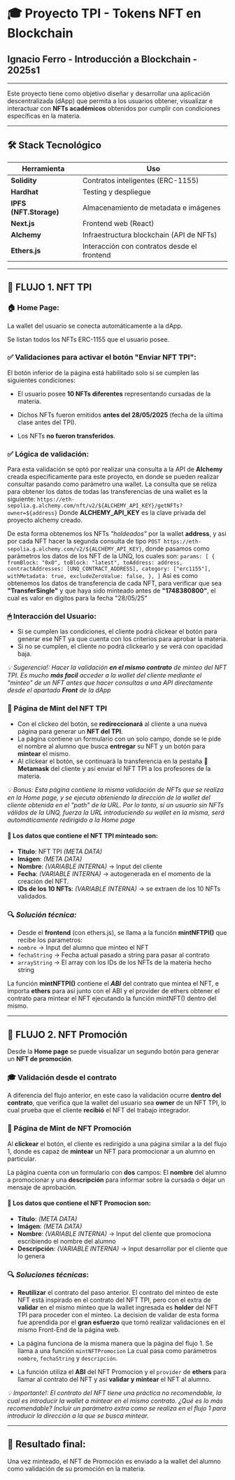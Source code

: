 # 🎓 Proyecto TPI - Tokens NFT en Blockchain

## Ignacio Ferro - Introducción a Blockchain - 2025s1

---

Este proyecto tiene como objetivo diseñar y desarrollar una aplicación descentralizada (dApp) que permita a los usuarios obtener, visualizar e interactuar con **NFTs académicos** obtenidos por cumplir con condiciones específicas en la materia.

---

## 🛠️ Stack Tecnológico

|      Herramienta        | Uso |
|-------------------------|-----|
| **Solidity**            | Contratos inteligentes (ERC-1155) |
| **Hardhat**             | Testing y despliegue |
| **IPFS (NFT.Storage)**  | Almacenamiento de metadata e imágenes |
| **Next.js**             | Frontend web (React) |
| **Alchemy**             | Infraestructura blockchain (API de NFTs) |
| **Ethers.js**           | Interacción con contratos desde el frontend |

---

## 🧠 FLUJO 1. NFT TPI

### 🏠 Home Page:

La wallet del usuario se conecta automáticamente a la dApp.

Se listan todos los NFTs ERC-1155 que el usuario posee.

### ✅ Validaciones para activar el botón "Enviar NFT TPI":

El botón inferior de la página está habilitado solo si se cumplen las siguientes condiciones:

- El usuario posee **10 NFTs diferentes** representando cursadas de la materia.

- Dichos NFTs fueron emitidos **antes del 28/05/2025** (fecha de la última clase antes del TPI).

- Los NFTs **no fueron transferidos**.

### ✅ Lógica de validación:

Para esta validación se optó por realizar una consulta a la API de **Alchemy** creada especificamente para este proyecto, en donde se pueden realizar consultar pasando como parámetro una wallet.
La consulta que se reliza para obtener los datos de todas las transferencias de una wallet es la siguiente:
`https://eth-sepolia.g.alchemy.com/nft/v2/${ALCHEMY_API_KEY}/getNFTs?owner=${address}`
Donde **ALCHEMY_API_KEY** es la clave privada del proyecto alchemy creado.

De esta forma obtenemos los NFTs _"holdeados"_ por la wallet **address**, y asi por cada NFT hacer la segunda consulta de tipo `POST https://eth-sepolia.g.alchemy.com/v2/${ALCHEMY_API_KEY}`, donde pasamos como parámetros los datos de los NFT de la UNQ, los cuales son:
`params: [
    {
      fromBlock: "0x0",
      toBlock: "latest",
      toAddress: address,
      contractAddresses: [UNQ_CONTRACT_ADDRESS],
      category: ["erc1155"],
      withMetadata: true,
      excludeZeroValue: false,
    },
]`
Asi es como obtenemos los datos de transferencia de cada NFT, para verificar que sea **"TransferSingle"** y que haya sido minteado antes de **"1748380800"**, el cual es valor en digitos para la fecha "28/05/25"

### 🖱 Interacción del Usuario:

- Si se cumplen las condiciones, el cliente podrá clickear el botón para generar ese NFT ya que cuenta con los criterios para aprobar la materia.
- Si no se cumplen, el cliente no podrá clickearlo y se verá con opacidad baja.

_💡 Sugerencia!: Hacer la validación **en el mismo contrato** de minteo del NFT TPI. Es mucho **más facil** acceder a la wallet del cliente mediante el "minteo" de un NFT antes que hacer consultas a una API directamente desde el apartado **Front** de la dApp_

### 📝 Página de Mint del NFT TPI

- Con el clickeo del botón, se **redireccionará** al cliente a una nueva página para generar un **NFT del TPI**.
- La página contiene un formulario con un solo campo, donde se le pide el nombre al alumno que busca **entregar** su NFT y un botón para **mintear** el mismo.
- Al clickear el botón, se continuará la transferencia en la pestaña 🦊 **Metamask** del cliente y así enviar el NFT TPI a los profesores de la materia.

_💡 Bonus: Esta página contiene la misma validación de NFTs que se realiza en la Home page, y se ejecuta obteniendo la dirección de la wallet del cliente obtenida en el "path" de la URL. Por lo tanto, si un usuario sin NFTs válidos de la UNQ, fuerza la URL introduciendo su wallet en la misma, será automáticamente redirigido a la Home page_

#### 🧾 Los datos que contiene el NFT TPI minteado son:
  - **Titulo**: NFT TPI _(META DATA)_
  - **Imágen**: _(META DATA)_
  - **Nombre**: _(VARIABLE INTERNA)_ → Input del cliente
  - **Fecha**: _(VARIABLE INTERNA)_ → autogenerada en el momento de la creación del NFT.
  - **IDs de los 10 NFTs**: _(VARIABLE INTERNA)_ → se extraen de los 10 NFTs validados.

### 🔍 _Solución técnica:_

- Desde el **frontend** (con ethers.js), se llama a la función **mintNFTPI()** que recibe los parametros:
- `nombre` → Input del alumno que minteo el NFT
- `fechaString` → Fecha actual pasado a string para pasar al contrato
- `arrayString` → El array con los IDs de los NFTs de la materia hecho string

La función **mintNFTPI()** contiene el **_ABI_** del contrato que mintea el NFT, e importa **ethers** para asi junto con el ABI y el provider de ethers obtener el contrato para mintear el NFT ejecutando la función mintNFT() dentro del mismo.

---

## 🧠 FLUJO 2. NFT Promoción
Desde la **Home page** se puede visualizar un segundo botón para generar un **NFT de promoción**.

### 🎓 Validación desde el contrato
A diferencia del flujo anterior, en este caso la validación ocurre **dentro del contrato**, que verifica que la wallet del usuario sea **owner** de un NFT TPI, lo cual prueba que el cliente **recibió** el NFT del trabajo integrador.

### 📝 Página de Mint de NFT Promoción
Al **clickear** el botón, el cliente es redirigido a una página similar a la del flujo 1, donde es capaz de **mintear** un NFT para promocionar a un alumno en particular. 

La página cuenta con un formulario con **dos** campos: El **nombre** del alumno a promocionar y una **descripción** para informar sobre la cursada o dejar un mensaje de aprobación.

#### 🧾 Los datos que contiene el NFT Promocion son:
  - **Título**: _(META DATA)_
  - **Imágen**: _(META DATA)_
  - **Nombre**: _(VARIABLE INTERNA)_ → Input del cliente que promociona escribiendo el nombre del alumno
  - **Descripción**: _(VARIABLE INTERNA)_ → Input desarrollar por el cliente que lo genera

### 🔍 _Soluciones técnicas_:

- **Reutilizar** el contrato del paso anterior.
El contrato del minteo de este NFT está inspirado en el contrato del NFT TPI, pero con el extra de **validar** en el mismo minteo que la wallet ingresada es **holder** del NFT TPI para proceder con el minteo. La decision de validar de esta forma fue aprendida por el **gran esfuerzo** que tomó realizar validaciones en el mismo Front-End de la página web.

- La página funciona de la misma manera que la página del flujo 1. Se llama a una función `mintNFTPromocion` La cual pasa como parámetros `nombre`, `fechaString` y `descripción`. 

- La función utiliza el **ABI** del NFT Promocion y el `provider` de **ethers** para llamar al contrato del NFT y asi **validar y mintear** el NFT al alumno.

_💡 Importante!: El contrato del NFT tiene una práctica no recomendable, la cual es introducir la wallet a mintear en el mismo contrato. ¿Qué es lo más recomendable? Incluir un parámetro extra como se realiza en el flujo 1 para introducir la dirección a la que se busca mintear._

---

## 🎉 Resultado final:

Una vez minteado, el NFT de Promoción es enviado a la wallet del alumno como validación de su promoción en la materia.